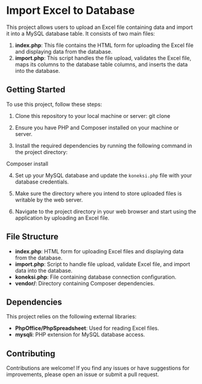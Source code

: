 # Import Excel to Database

This project allows users to upload an Excel file containing data and import it into a MySQL database table. It consists of two main files:

1. **index.php**: This file contains the HTML form for uploading the Excel file and displaying data from the database.
2. **import.php**: This script handles the file upload, validates the Excel file, maps its columns to the database table columns, and inserts the data into the database.

## Getting Started

To use this project, follow these steps:

1. Clone this repository to your local machine or server:
git clone <repository-url>

2. Ensure you have PHP and Composer installed on your machine or server.

3. Install the required dependencies by running the following command in the project directory:

Composer install

4. Set up your MySQL database and update the `koneksi.php` file with your database credentials.

5. Make sure the directory where you intend to store uploaded files is writable by the web server.

6. Navigate to the project directory in your web browser and start using the application by uploading an Excel file.

## File Structure

- **index.php**: HTML form for uploading Excel files and displaying data from the database.
- **import.php**: Script to handle file upload, validate Excel file, and import data into the database.
- **koneksi.php**: File containing database connection configuration.
- **vendor/**: Directory containing Composer dependencies.

## Dependencies

This project relies on the following external libraries:

- **PhpOffice/PhpSpreadsheet**: Used for reading Excel files.
- **mysqli**: PHP extension for MySQL database access.

## Contributing

Contributions are welcome! If you find any issues or have suggestions for improvements, please open an issue or submit a pull request.
